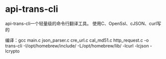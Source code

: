 # api-trans-cli
api-trans-cli一个轻量级的命令行翻译工具。
使用C、OpenSsl、cJSON、curl写的

编译：gcc main.c json_parser.c cre_url.c cal_md51.c http_request.c -o trans-cli -I/opt/homebrew/include/ -L/opt/homebrew/lib/ -lcurl -lcjson -lcrypto 